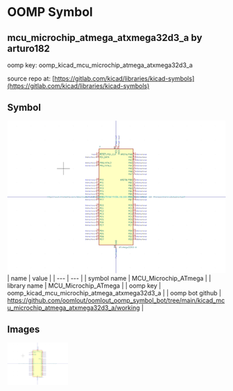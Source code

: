 # OOMP Symbol  
## mcu_microchip_atmega_atxmega32d3_a  by arturo182  
  
oomp key: oomp_kicad_mcu_microchip_atmega_atxmega32d3_a  
  
source repo at: [https://gitlab.com/kicad/libraries/kicad-symbols](https://gitlab.com/kicad/libraries/kicad-symbols)  
## Symbol  
  
[![working.png](working_600.png)](working.png)  
| name | value | 
| --- | --- | 
| symbol name | MCU_Microchip_ATmega | 
| library name | MCU_Microchip_ATmega | 
| oomp key | oomp_kicad_mcu_microchip_atmega_atxmega32d3_a | 
| oomp bot github | https://github.com/oomlout/oomlout_oomp_symbol_bot/tree/main/kicad_mcu_microchip_atmega_atxmega32d3_a/working | 
## Images  
  
[![working.png](working_140.png)](working.png)  
